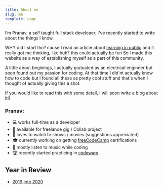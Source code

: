 ```yaml
---
title: About me
slug: me
template: page
---
```


I’m Pranav, a self taught full stack developer. I've recently started to write about the things I know.

WHY did I start tho? cause I read an article about [learning in public](https://www.swyx.io/writing/learn-in-public/) and it really got me thinking, like huh? this could actually be fun So I made this website as a way of establishing myself as a part of this community.

A little about beginings, I actually gratuated as an electrical engineer but soon found out my passion for coding. At that time I did'nt actually know how to code but I found all these as pretty cool stuff and that's when I thought of actually giving this a shot.

If you would like to read this with some detail, I will soon write a blog about it!!

### Pranav:

- 💻 works full-time as a developer
- 💾 available for freelance gig / Collab project
- 🎥 loves to watch tv shows / movies (suggestions appreciated)
- 🎓 currently working on getting [freeCodeCamp](https://www.freeCodeCamp.org/) certifications
- 🎹 mostly listen to music while coding
- 🏆 recently started practicing in [codewars](https://www.codewars.com/)

## Year in Review

- [2019 into 2020](/2019-into-2020)